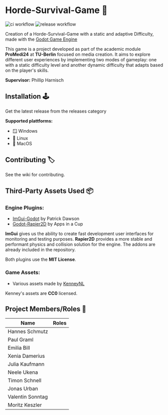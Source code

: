 # Horde-Survival-Game 👾

![ci workflow](https://github.com/Mori2003/ProMediExample/actions/workflows/export_debug.yml/badge.svg) ![release workflow](https://github.com/Mori2003/ProMediExample/actions/workflows/export_release.yml/badge.svg)

Creation of a Horde-Survival-Game with a static and adaptive Difficulty, made with the [Godot Game Engine](https://godotengine.org/)

This game is a project developed as part of the academic module **ProMedi24** at **TU-Berlin** focused on media creation. It aims to explore different user experiences by implementing two modes of gameplay: one with a static difficulty level and another dynamic difficulty that adapts based on the player's skills.

**Supervisor:** Phillip Harnisch

## Installation 🕹️

Get the latest release from the releases category

**Supported plattforms:**
- 🪟 Windows
- 🐧 Linux
- 🍏 MacOS

## Contributing 🏷️

See the wiki for contributing.

## Third-Party Assets Used 📦

### Engine Plugins:
- [ImGui-Godot](https://github.com/pkdawson/imgui-godot) by Patrick Dawson
- [Godot-Rapier2D](https://github.com/appsinacup/godot-rapier-2d) by Apps in a Cup 

**ImGui** gives us the ability to create fast development user interfaces for monitoring and testing purposes. **Rapier2D** provides a more stable and performant physics and collision solution for the engine. The addons are already included in the repository.

Both plugins use the **MIT License**.

### Game Assets:
- Various assets made by [KenneyNL](https://kenney.nl/)

Kenney's assets are **CC0** licensed.

## Project Members/Roles 👤

| Name             | Roles |
| ---------------- | ----- |
| Hannes Schmutz   |       |
| Paul Graml       |       |
| Emilia Bill      |       |
| Xenia Damerius   |       |
| Julia Kaufmann   |       |
| Neele Ukena      |       |
| Timon Schnell    |       |
| Jonas Urban      |       |
| Valentin Sonntag |       |
| Moritz Keszler   |       |
